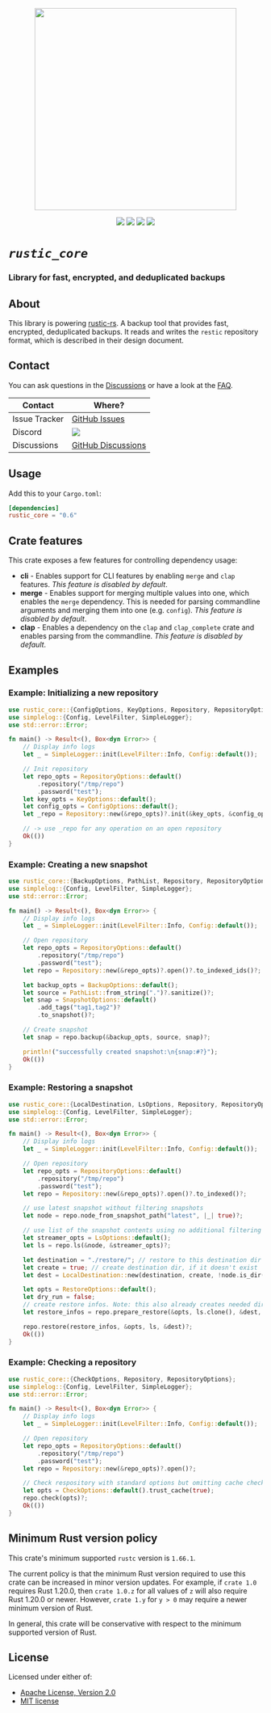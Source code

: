 <p align="center">
<img src="https://media.githubusercontent.com/media/rustic-rs/docs/main/assets/readme_header.png" height="400" />
</p>

<p align="center">
<a href="https://crates.io/crates/rustic_core"><img src="https://img.shields.io/crates/v/rustic_core.svg" /></a>
<a href="https://docs.rs/rustic_core/"><img src="https://img.shields.io/docsrs/rustic_core?style=flat&amp;labelColor=1c1d42&amp;color=4f396a&amp;logo=Rust&amp;logoColor=white" /></a>
<a href="https://github.com/rustic-rs/rustic/blob/main/crates/rustic_core/"><img src="https://img.shields.io/badge/license-Apache2.0/MIT-blue.svg" /></a>
<a href="https://crates.io/crates/rustic_core"><img src="https://img.shields.io/crates/d/rustic_core.svg" /></a>
<p>

# *`rustic_core`*

### **Library for fast, encrypted, and deduplicated backups**

## About

This library is powering [rustic-rs](https://crates.io/crates/rustic-rs). A
backup tool that provides fast, encrypted, deduplicated backups. It reads and
writes the `restic` repository format, which is described in their design
document.

## Contact

You can ask questions in the [Discussions](https://github.com/rustic-rs/rustic/discussions) or have a look at the
[FAQ](https://rustic.cli.rs/docs/FAQ.html).

| Contact       | Where?                                                                                                   |
| ------------- | -------------------------------------------------------------------------------------------------------- |
| Issue Tracker | [GitHub Issues](https://github.com/rustic-rs/rustic/issues)                                              |
| Discord       | [![](https://dcbadge.vercel.app/api/server/WRUWENZnzQ?style=flat-square)](https://discord.gg/WRUWENZnzQ) |
| Discussions   | [GitHub Discussions](https://github.com/rustic-rs/rustic/discussions)                                    |

## Usage

Add this to your `Cargo.toml`:

```toml
[dependencies]
rustic_core = "0.6"
```

## Crate features

This crate exposes a few features for controlling dependency usage:

- **cli** - Enables support for CLI features by enabling `merge` and `clap`
  features. *This feature is disabled by default*.
- **merge** - Enables support for merging multiple values into one, which
  enables the `merge` dependency. This is needed for parsing commandline
  arguments and merging them into one (e.g. `config`). *This feature is disabled
  by default*.
- **clap** - Enables a dependency on the `clap` and `clap_complete` crate and
  enables parsing from the commandline. *This feature is disabled by default*.

## Examples

### Example: Initializing a new repository

```rust
use rustic_core::{ConfigOptions, KeyOptions, Repository, RepositoryOptions};
use simplelog::{Config, LevelFilter, SimpleLogger};
use std::error::Error;

fn main() -> Result<(), Box<dyn Error>> {
    // Display info logs
    let _ = SimpleLogger::init(LevelFilter::Info, Config::default());

    // Init repository
    let repo_opts = RepositoryOptions::default()
        .repository("/tmp/repo")
        .password("test");
    let key_opts = KeyOptions::default();
    let config_opts = ConfigOptions::default();
    let _repo = Repository::new(&repo_opts)?.init(&key_opts, &config_opts)?;

    // -> use _repo for any operation on an open repository
    Ok(())
}
```

### Example: Creating a new snapshot

```rust
use rustic_core::{BackupOptions, PathList, Repository, RepositoryOptions, SnapshotOptions};
use simplelog::{Config, LevelFilter, SimpleLogger};
use std::error::Error;

fn main() -> Result<(), Box<dyn Error>> {
    // Display info logs
    let _ = SimpleLogger::init(LevelFilter::Info, Config::default());

    // Open repository
    let repo_opts = RepositoryOptions::default()
        .repository("/tmp/repo")
        .password("test");
    let repo = Repository::new(&repo_opts)?.open()?.to_indexed_ids()?;

    let backup_opts = BackupOptions::default();
    let source = PathList::from_string(".")?.sanitize()?;
    let snap = SnapshotOptions::default()
        .add_tags("tag1,tag2")?
        .to_snapshot()?;

    // Create snapshot
    let snap = repo.backup(&backup_opts, source, snap)?;

    println!("successfully created snapshot:\n{snap:#?}");
    Ok(())
}
```

### Example: Restoring a snapshot

```rust
use rustic_core::{LocalDestination, LsOptions, Repository, RepositoryOptions, RestoreOptions};
use simplelog::{Config, LevelFilter, SimpleLogger};
use std::error::Error;

fn main() -> Result<(), Box<dyn Error>> {
    // Display info logs
    let _ = SimpleLogger::init(LevelFilter::Info, Config::default());

    // Open repository
    let repo_opts = RepositoryOptions::default()
        .repository("/tmp/repo")
        .password("test");
    let repo = Repository::new(&repo_opts)?.open()?.to_indexed()?;

    // use latest snapshot without filtering snapshots
    let node = repo.node_from_snapshot_path("latest", |_| true)?;

    // use list of the snapshot contents using no additional filtering
    let streamer_opts = LsOptions::default();
    let ls = repo.ls(&node, &streamer_opts)?;

    let destination = "./restore/"; // restore to this destination dir
    let create = true; // create destination dir, if it doesn't exist
    let dest = LocalDestination::new(destination, create, !node.is_dir())?;

    let opts = RestoreOptions::default();
    let dry_run = false;
    // create restore infos. Note: this also already creates needed dirs in the destination
    let restore_infos = repo.prepare_restore(&opts, ls.clone(), &dest, dry_run)?;

    repo.restore(restore_infos, &opts, ls, &dest)?;
    Ok(())
}
```

### Example: Checking a repository

```rust
use rustic_core::{CheckOptions, Repository, RepositoryOptions};
use simplelog::{Config, LevelFilter, SimpleLogger};
use std::error::Error;

fn main() -> Result<(), Box<dyn Error>> {
    // Display info logs
    let _ = SimpleLogger::init(LevelFilter::Info, Config::default());

    // Open repository
    let repo_opts = RepositoryOptions::default()
        .repository("/tmp/repo")
        .password("test");
    let repo = Repository::new(&repo_opts)?.open()?;

    // Check respository with standard options but omitting cache checks
    let opts = CheckOptions::default().trust_cache(true);
    repo.check(opts)?;
    Ok(())
}
```

## Minimum Rust version policy

This crate's minimum supported `rustc` version is `1.66.1`.

The current policy is that the minimum Rust version required to use this crate
can be increased in minor version updates. For example, if `crate 1.0` requires
Rust 1.20.0, then `crate 1.0.z` for all values of `z` will also require Rust
1.20.0 or newer. However, `crate 1.y` for `y > 0` may require a newer minimum
version of Rust.

In general, this crate will be conservative with respect to the minimum
supported version of Rust.

## License

Licensed under either of:

- [Apache License, Version 2.0](./LICENSE-APACHE)
- [MIT license](./LICENSE-MIT)
